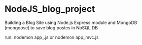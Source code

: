 # NodeJS_blog_project

Building a Blog Site using Node.js Express module and MongoDB (mongoose) to save blog postes in NoSQL DB 

run: nodemon app_.js or nodemon app_mvc.js 
